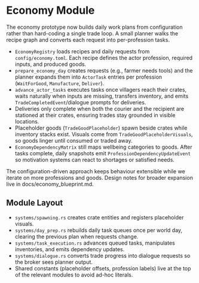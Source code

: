 # Economy Module

The economy prototype now builds daily work plans from configuration rather than hard-coding a single trade loop. A small planner walks the recipe graph and converts each request into per-profession tasks.

- `EconomyRegistry` loads recipes and daily requests from `config/economy.toml`. Each recipe defines the actor profession, required inputs, and produced goods.
- `prepare_economy_day` creates requests (e.g., farmer needs tools) and the planner expands them into `ActorTask` entries per profession (`WaitForGood`, `Manufacture`, `Deliver`).
- `advance_actor_tasks` executes tasks once villagers reach their crates, waits naturally when inputs are missing, transfers inventory, and emits `TradeCompletedEvent`/dialogue prompts for deliveries.
- Deliveries only complete when both the courier and the recipient are stationed at their crates, ensuring trades stay grounded in visible locations.
- Placeholder goods (`TradeGoodPlaceholder`) spawn beside crates while inventory stacks exist. Visuals come from `TradeGoodPlaceholderVisuals`, so goods linger until consumed or traded away.
- `EconomyDependencyMatrix` still maps wellbeing categories to goods. After tasks complete, daily snapshots emit `ProfessionDependencyUpdateEvent` so motivation systems can react to shortages or satisfied needs.

The configuration-driven approach keeps behaviour extensible while we iterate on more professions and goods. Design notes for broader expansion live in docs/economy_blueprint.md.

## Module Layout
- `systems/spawning.rs` creates crate entities and registers placeholder visuals.
- `systems/day_prep.rs` rebuilds daily task queues once per world day, clearing the previous plan when requests change.
- `systems/task_execution.rs` advances queued tasks, manipulates inventories, and emits dependency updates.
- `systems/dialogue.rs` converts trade progress into dialogue requests so the broker sees planner output.
- Shared constants (placeholder offsets, profession labels) live at the top of the relevant modules to avoid ad-hoc literals.
